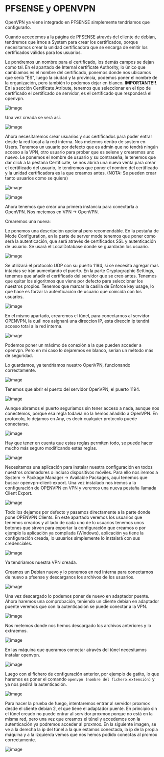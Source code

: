 # PFSENSE y OPENVPN

OpenVPN ya viene integrado en PFSENSE simplemente tendríamos que configurarlo.

Cuando accedemos a la página de PFSENSE através del cliente de debian, tendremos que irnos a System para crear los certificados, porque necesitamos crear la unidad certificadora que se encarga de emitir los certificados válidos para los usuarios.

Le pondremos un nombre para el certificado, los demás campos se dejan como tal. En el apartado de Internal certificate Authority, lo único que cambiamos es el nombre del certificado, ponemos donde nos ubicamos que sería "ES", luego la ciudad y la provincia, podemos poner el nombre de la organización, pero también lo podemos dejar en blanco.
**IMPORTANTE!!**. En la sección Certificate Atribute, tenemos que seleccionar en el tipo de certificado el certificado de servidor, es el certificado que responderá el openvpn.
 
![image](imagenes/1-vpn.png)

Una vez creada se verá así.

![image](imagenes/2-vpn.png)

Ahora necesitaremos crear usuarios y sus certificados para poder entrar desde la red local a la red interna.
Nos metemos dentro de system en Users. Tenemos un usuario por defecto que es admin que no tendrá ningún acceso a la VPN, otro usuario para probar que es selene y crearemos uno nuevo. 
Le ponemos el nombre de usuario y su contraseña, le tenemos que dar click a la pestaña Certificate, se nos abrirá una nueva venta para crear el certificado del usuario, le tendremos que poner el nombre del certificado y la unidad certificadora es la que creamos antes.
(NOTA: Se pueden crear tanto usuarios como se quiera)

![image](imagenes/3-vpn.png)

![image](imagenes/4-vpn.png)

Ahora tenemos que crear una primera instancia para conectarla a OpenVPN. Nos metemos en VPN -> OpenVPN.

Crearemos una nueva:

Le ponemos una descripción opcional pero recomendable. En la pestaña de Mode Configuration, en la parte de server mode tenemos que poner como será la autenticación, que será através de certificados SSL y autenticación de usuario. Se usará el LocalDatabase donde se guardarán los usuario. 

![image](imagenes/5-vpn.png)

Se utilizará el protocolo UDP con su puerto 1194, si se necesita agregar mas intacias se irán aumentando el puerto.
En la parte Cryptographic Settings, tenemos que añadir el certificado del servidor que se creo antes.
Tenemos que quitar los algoritmos que viene por defecto para seleccionar los nuestros propios. Tenemos que marcar la casilla de Enforce key usage, lo que hace es forzar la autenticación de usuario que coincida con los usuarios.

![image](imagenes/6-vpn.png)

En el mismo apartado, crearemos el túnel, para conectarnos al servidor OPENVPN, la cuál nos asignará una direccion IP, esta direccin ip tendrá acceso total a la red interna.

![image](imagenes/7-vpn.png)

Podemos poner un máximo de conexión a la que pueden acceder a openvpn. Pero en mi caso lo dejaremos en blanco, serían un método más de seguridad.

Lo guardamos, ya tendríamos nuestro OpenVPN, funcionando correctamente.

![image](imagenes/8-vpn.png)

Tenemos que abrir el puerto del servidor OpenVPN, el puerto 1194.

![image](imagenes/9-vpn.png)

Aunque abramos el puerto seguriamos sin tener acceso a nada, aunque nos conectemos, porque esa regla todavía no la hemos añadido a OpenVPN.
En protocolo, lo dejamos en Any, es decir cualquier protocolo puede conectarse.

![image](imagenes/10-vpn.png)

Hay que tener en cuenta que estas reglas permiten todo, se puede hacer mucho más seguro modificando estás reglas.

![image](imagenes/11-vpn.png)

Necesitamos una aplicación para instalar nuestra configuración en todos nuestros ordenadores o incluso dispositivos móviles.
Para ello nos iremos a System -> Package Manager -> Available Packages, aquí tenemos que buscar openvpn-client-export. Una vez instalado nos iremos a la configuración de OPENVPN en VPN y veremos una nueva pestaña llamada Client Export.

![image](imagenes/12-vpn.png)

Todo los dejamos por defecto y pasamos directamente a la parte donde pone OPENVPN Clients.
En este apartado veremos los usuarios que tenemos creados y al lado de cada uno de lo usuarios tenemos unos botones que sirven para exportar la configuración que creamos o por ejemplo la aplicación ya compilada (Windows), aplicación ya tiene la configuración creada, lo usuarios simplemente lo instalará con sus credenciales.

![image](imagenes/13-vpn.png)

Ya tendríamos nuestra VPN creada. 

Creamos un Debian nuevo y lo ponemos en red interna para conectarnos de nuevo a pfsense y descarganos los archivos de los usuarios.

![image](imagenes/14-vpn.PNG)

Una vez descargado lo podemos poner de nuevo en adaptador puente.
Ahora haremos una comprobación, teniendo un cliente debian en adaptador puente veremos que con la autenticación se puede conectar a la VPN.

![image](imagenes/15-vpn.PNG)

Nos metemos donde nos hemos descargado los archivos anteriores y lo extraemos.

![image](imagenes/16-vpn.PNG)

En las máquina que queramos conectar através del túnel necesitamos instalar openvpn.

![image](imagenes/17-vpn.PNG)

Luego con el fichero de configuración anterior, por ejemplo de gatito, lo que haremos es poner el comando `openvpn (nombre del fichero.extensión)` y ya nos pedirá la autenticación.

![image](imagenes/18-vpn.PNG)

Para hacer la prueba de fuego, intentaremos entrar al servidor proxmox desde el cliente debian 2, el que tiene el adaptador puente. En principio sin el túnel creado no puede entrar al servidor proxmox porque no está en la misma red, pero una vez que creamos el túnel y accedemos con la autenticación ya podremos acceder al proxmox.
En la siguiente imagen, se ve a la derecha la ip del túnel a la que estamos conectada, la ip de la propia máquina y a la izquierda vemos que nos hemos podido conectas al promox correctamente.

![image](imagenes/19-vpn.PNG)



